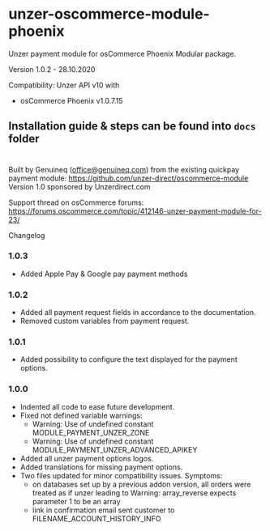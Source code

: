 # unzer-oscommerce-module-phoenix
Unzer payment module for osCommerce Phoenix
Modular package.

Version 1.0.2 - 28.10.2020

Compatibility:
Unzer API v10 with
- osCommerce Phoenix v1.0.7.15

## Installation guide & steps can be found into `docs` folder
#

Built by Genuineq (office@genuineq.com) from the existing quickpay payment module: https://github.com/unzer-direct/oscommerce-module
Version 1.0 sponsored by Unzerdirect.com

Support thread on osCommerce forums:
https://forums.oscommerce.com/topic/412146-unzer-payment-module-for-23/

Changelog
### 1.0.3
- Added Apple Pay & Google pay payment methods
### 1.0.2
- Added all payment request fields in accordance to the documentation.
- Removed custom variables from payment request.
### 1.0.1
- Added possibility to configure the text displayed for the payment options.
### 1.0.0
- Indented all code to ease future development.
- Fixed not defined variable warnings:
  * Warning: Use of undefined constant MODULE_PAYMENT_UNZER_ZONE
  * Warning: Use of undefined constant MODULE_PAYMENT_UNZER_ADVANCED_APIKEY
- Added all unzer payment options logos.
- Added translations for missing payment options.
- Two files updated for minor compatibility issues. Symptoms:
   * on databases set up by a previous addon version, all orders were treated as if unzer leading to Warning: array_reverse expects parameter 1 to be an array
  * link in confirmation email sent customer to FILENAME_ACCOUNT_HISTORY_INFO
